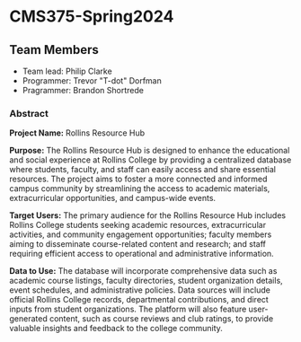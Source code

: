 # CMS375-Spring2024

## Team Members
- Team lead: Philip Clarke
- Programmer: Trevor "T-dot" Dorfman
- Pragrammer: Brandon Shortrede

### Abstract

**Project Name:** Rollins Resource Hub

**Purpose:** The Rollins Resource Hub is designed to enhance the educational and social experience at Rollins College by providing a centralized database where students, faculty, and staff can easily access and share essential resources. The project aims to foster a more connected and informed campus community by streamlining the access to academic materials, extracurricular opportunities, and campus-wide events.

**Target Users:** The primary audience for the Rollins Resource Hub includes Rollins College students seeking academic resources, extracurricular activities, and community engagement opportunities; faculty members aiming to disseminate course-related content and research; and staff requiring efficient access to operational and administrative information.

**Data to Use:** The database will incorporate comprehensive data such as academic course listings, faculty directories, student organization details, event schedules, and administrative policies. Data sources will include official Rollins College records, departmental contributions, and direct inputs from student organizations. The platform will also feature user-generated content, such as course reviews and club ratings, to provide valuable insights and feedback to the college community.
